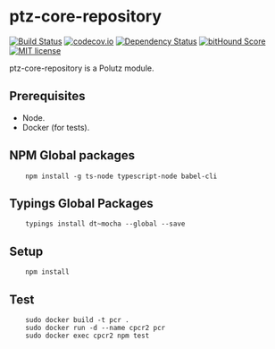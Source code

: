 # ptz-core-repository

[![Build Status](https://travis-ci.org/polutz/ptz-core-repository.svg)](https://travis-ci.org/polutz/ptz-core-repository)
[![codecov.io](http://codecov.io/github/polutz/ptz-core-repository/coverage.svg)](http://codecov.io/github/polutz/ptz-core-repository)
[![Dependency Status](https://gemnasium.com/polutz/ptz-core-repository.svg)](https://gemnasium.com/polutz/ptz-core-repository)
[![bitHound Score](https://www.bithound.io/github/gotwarlost/istanbul/badges/score.svg)](https://www.bithound.io/github/polutz/ptz-core-repository)
[![MIT license](http://img.shields.io/badge/license-MIT-brightgreen.svg)](http://opensource.org/licenses/MIT)

ptz-core-repository is a Polutz module.


## Prerequisites

- Node.
- Docker (for tests).

## NPM Global packages
```
    npm install -g ts-node typescript-node babel-cli
```

## Typings Global Packages 
```
    typings install dt~mocha --global --save
```

## Setup
```
    npm install   
```

## Test
```
    sudo docker build -t pcr . 
    sudo docker run -d --name cpcr2 pcr
    sudo docker exec cpcr2 npm test
```
